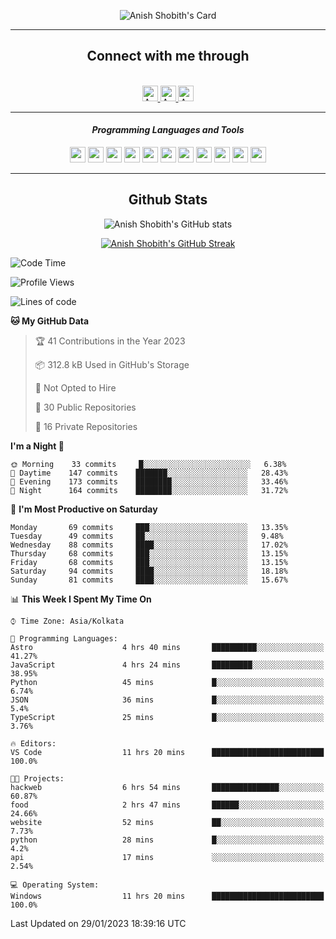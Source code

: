 <div align="center">

![Anish Shobith's Card](https://cardivo.vercel.app/api?name=Anish%20Shobith%20P%20S&description=Hi%20there%F0%9F%91%8B,%20I%20am%20a%2020-years-old.%20I%20am%20a%20Web%20and%20Application%20developer%20from%20India.%20Nice%20to%20meet%20you%20all.%20Looking%20forward%20to%20paritcipate%20with%20you.&image=https://i.imgur.com/WlQk3PY.jpg&&disableAnimation=true&site=https://anishshobithps.tech&pattern=plus&colorPattern=%23171616&backgroundColor=%231a1b26&instagram=anish_shobith&linkedin=Anish%20Shobith%20P%20S&fontColor=%23ffffff&iconColor=%23ffffff)

<hr>
 <h2> Connect with me through </h2>
<br>
<a href="https://www.instagram.com/anish_shobith/">
    <img alt="Anish Shobith's Instagram" width="25px" src="https://raw.githubusercontent.com/Anish-Shobith/Anish-Shobith/master/assets/socials/instagram.svg">
    </a>
    <a href="https://discord.gg/cWgDskT">
    <img alt="Anish Shobith's Discord", width="25px" src="https://raw.githubusercontent.com/Anish-Shobith/Anish-Shobith/master/assets/socials/discord.svg">
    </a>
    <a href="https://open.spotify.com/user/goshcrm0y9jzum2lffvu6f4hz">
    <img alt="Anish Shobith's Spotify", width="25px" src="https://raw.githubusercontent.com/Anish-Shobith/Anish-Shobith/master/assets/socials/spotify.svg">
    </a>
    <br>
    <hr>
    <h4> <i> Programming Languages and Tools </i> </h4>
    <img width="25px" src="https://raw.githubusercontent.com/Anish-Shobith/Anish-Shobith/master/assets/languages/javascript.svg">
    <img width="25px" src="https://raw.githubusercontent.com/Anish-Shobith/Anish-Shobith/master/assets/languages/typescript.svg">
    <img width="25px" src="https://raw.githubusercontent.com/Anish-Shobith/Anish-Shobith/master/assets/languages/cpp.svg">
    <img width="25px" src="https://raw.githubusercontent.com/Anish-Shobith/Anish-Shobith/master/assets/languages/ruby.svg">
    <img width="25px" src="https://raw.githubusercontent.com/Anish-Shobith/Anish-Shobith/master/assets/languages/html.svg">
    <img width="25px" src="https://raw.githubusercontent.com/Anish-Shobith/Anish-Shobith/master/assets/tools/nodejs.svg">
    <img width="25px" src="https://raw.githubusercontent.com/Anish-Shobith/Anish-Shobith/master/assets/tools/docker.svg">
    <img width="25px" src="https://raw.githubusercontent.com/Anish-Shobith/Anish-Shobith/master/assets/tools/webstorm.svg">
    <img width="25px" src="https://raw.githubusercontent.com/Anish-Shobith/Anish-Shobith/master/assets/tools/intellij.svg">
    <img width="25px" src="https://raw.githubusercontent.com/Anish-Shobith/Anish-Shobith/master/assets/tools/visualstudiocode.svg">
    <img width="25px" src="https://raw.githubusercontent.com/Anish-Shobith/Anish-Shobith/master/assets/tools/git.svg">
<hr>
 <h2> Github Stats </h2>

![Anish Shobith's GitHub stats](https://github-readme-stats-fk82.vercel.app/api?username=Anish-Shobith&show_icons=true&theme=tokyonight&count_private=true)

[![Anish Shobith's GitHub Streak](https://streak-stats.demolab.com?user=Anish-Shobith&theme=tokyonight&hide_border=true&border_radius=4.6)](https://git.io/streak-stats)

</div>

<!--START_SECTION:waka-->
![Code Time](http://img.shields.io/badge/Code%20Time-757%20hrs%2036%20mins-blue)

![Profile Views](http://img.shields.io/badge/Profile%20Views-14-blue)

![Lines of code](https://img.shields.io/badge/From%20Hello%20World%20I%27ve%20Written-135%20Thousand%20lines%20of%20code-blue)

**🐱 My GitHub Data** 

> 🏆 41 Contributions in the Year 2023
 > 
> 📦 312.8 kB Used in GitHub's Storage 
 > 
> 🚫 Not Opted to Hire
 > 
> 📜 30 Public Repositories 
 > 
> 🔑 16 Private Repositories  
 > 
**I'm a Night 🦉** 

```text
🌞 Morning    33 commits     █░░░░░░░░░░░░░░░░░░░░░░░░   6.38% 
🌆 Daytime    147 commits    ███████░░░░░░░░░░░░░░░░░░   28.43% 
🌃 Evening    173 commits    ████████░░░░░░░░░░░░░░░░░   33.46% 
🌙 Night      164 commits    ████████░░░░░░░░░░░░░░░░░   31.72%

```
📅 **I'm Most Productive on Saturday** 

```text
Monday       69 commits     ███░░░░░░░░░░░░░░░░░░░░░░   13.35% 
Tuesday      49 commits     ██░░░░░░░░░░░░░░░░░░░░░░░   9.48% 
Wednesday    88 commits     ████░░░░░░░░░░░░░░░░░░░░░   17.02% 
Thursday     68 commits     ███░░░░░░░░░░░░░░░░░░░░░░   13.15% 
Friday       68 commits     ███░░░░░░░░░░░░░░░░░░░░░░   13.15% 
Saturday     94 commits     ████░░░░░░░░░░░░░░░░░░░░░   18.18% 
Sunday       81 commits     ████░░░░░░░░░░░░░░░░░░░░░   15.67%

```


📊 **This Week I Spent My Time On** 

```text
⌚︎ Time Zone: Asia/Kolkata

💬 Programming Languages: 
Astro                    4 hrs 40 mins       ██████████░░░░░░░░░░░░░░░   41.27% 
JavaScript               4 hrs 24 mins       █████████░░░░░░░░░░░░░░░░   38.95% 
Python                   45 mins             █░░░░░░░░░░░░░░░░░░░░░░░░   6.74% 
JSON                     36 mins             █░░░░░░░░░░░░░░░░░░░░░░░░   5.4% 
TypeScript               25 mins             █░░░░░░░░░░░░░░░░░░░░░░░░   3.76%

🔥 Editors: 
VS Code                  11 hrs 20 mins      █████████████████████████   100.0%

🐱‍💻 Projects: 
hackweb                  6 hrs 54 mins       ███████████████░░░░░░░░░░   60.87% 
food                     2 hrs 47 mins       ██████░░░░░░░░░░░░░░░░░░░   24.66% 
website                  52 mins             ██░░░░░░░░░░░░░░░░░░░░░░░   7.73% 
python                   28 mins             █░░░░░░░░░░░░░░░░░░░░░░░░   4.2% 
api                      17 mins             ░░░░░░░░░░░░░░░░░░░░░░░░░   2.54%

💻 Operating System: 
Windows                  11 hrs 20 mins      █████████████████████████   100.0%

```


 Last Updated on 29/01/2023 18:39:16 UTC
<!--END_SECTION:waka-->
